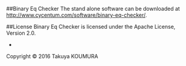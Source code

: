 ##Binary Eq Checker
The stand alone software can be downloaded at http://www.cycentum.com/software/binary-eq-checker/.

##License
Binary Eq Checker is licensed under the Apache License, Version 2.0. 

-
Copyright &copy; 2016 Takuya KOUMURA
